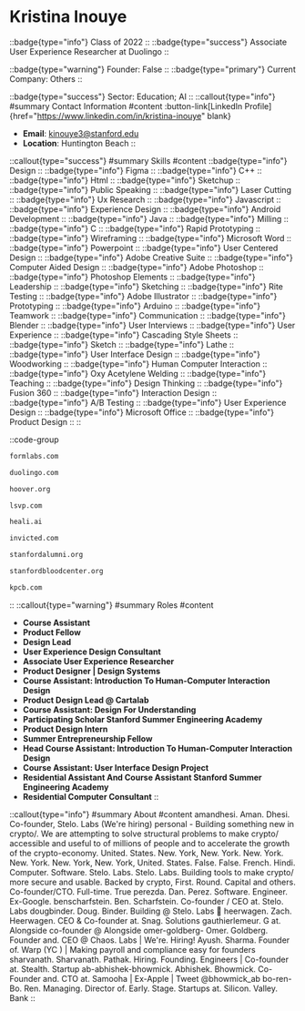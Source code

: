 # Kristina Inouye
::badge{type="info"}
Class of 2022
::
::badge{type="success"}
Associate User Experience Researcher at Duolingo
::

::badge{type="warning"}
Founder: False
::
::badge{type="primary"}
Current Company: Others
::

::badge{type="success"}
Sector: Education; AI
::
::callout{type="info"}
#summary
Contact Information
#content
:button-link[LinkedIn Profile]{href="https://www.linkedin.com/in/kristina-inouye" blank}
- **Email**: kinouye3@stanford.edu
- **Location**: Huntington Beach
::

::callout{type="success"}
#summary
Skills
#content
::badge{type="info"}
Design
::
::badge{type="info"}
Figma
::
::badge{type="info"}
C++
::
::badge{type="info"}
Html
::
::badge{type="info"}
Sketchup
::
::badge{type="info"}
Public Speaking
::
::badge{type="info"}
Laser Cutting
::
::badge{type="info"}
Ux Research
::
::badge{type="info"}
Javascript
::
::badge{type="info"}
Experience Design
::
::badge{type="info"}
Android Development
::
::badge{type="info"}
Java
::
::badge{type="info"}
Milling
::
::badge{type="info"}
C
::
::badge{type="info"}
Rapid Prototyping
::
::badge{type="info"}
Wireframing
::
::badge{type="info"}
Microsoft Word
::
::badge{type="info"}
Powerpoint
::
::badge{type="info"}
User Centered Design
::
::badge{type="info"}
Adobe Creative Suite
::
::badge{type="info"}
Computer Aided Design
::
::badge{type="info"}
Adobe Photoshop
::
::badge{type="info"}
Photoshop Elements
::
::badge{type="info"}
Leadership
::
::badge{type="info"}
Sketching
::
::badge{type="info"}
Rite Testing
::
::badge{type="info"}
Adobe Illustrator
::
::badge{type="info"}
Prototyping
::
::badge{type="info"}
Arduino
::
::badge{type="info"}
Teamwork
::
::badge{type="info"}
Communication
::
::badge{type="info"}
Blender
::
::badge{type="info"}
User Interviews
::
::badge{type="info"}
User Experience
::
::badge{type="info"}
Cascading Style Sheets
::
::badge{type="info"}
Sketch
::
::badge{type="info"}
Lathe
::
::badge{type="info"}
User Interface Design
::
::badge{type="info"}
Woodworking
::
::badge{type="info"}
Human Computer Interaction
::
::badge{type="info"}
Oxy Acetylene Welding
::
::badge{type="info"}
Teaching
::
::badge{type="info"}
Design Thinking
::
::badge{type="info"}
Fusion 360
::
::badge{type="info"}
Interaction Design
::
::badge{type="info"}
A/B Testing
::
::badge{type="info"}
User Experience Design
::
::badge{type="info"}
Microsoft Office
::
::badge{type="info"}
Product Design
::
::

::code-group
```bash [Formlabs]
formlabs.com
```
```bash [Duolingo]
duolingo.com
```
```bash [Hoover Institution at Stanford University]
hoover.org
```
```bash [Lightspeed Venture Partners]
lsvp.com
```
```bash [Heali AI]
heali.ai
```
```bash [Invicted]
invicted.com
```
```bash [Standford Alumni]
stanfordalumni.org
```
```bash [Stanford Blood Center]
stanfordbloodcenter.org
```
```bash [Kleiner Perkins Caufield & Byers]
kpcb.com
```
::
::callout{type="warning"}
#summary
Roles
#content
- **Course Assistant**
- **Product Fellow**
- **Design Lead**
- **User Experience Design Consultant**
- **Associate User Experience Researcher**
- **Product Designer | Design Systems**
- **Course Assistant: Introduction To Human-Computer Interaction Design**
- **Product Design Lead @ Cartalab**
- **Course Assistant: Design For Understanding**
- **Participating Scholar Stanford Summer Engineering Academy**
- **Product Design Intern**
- **Summer Entrepreneurship Fellow**
- **Head Course Assistant: Introduction To Human-Computer Interaction Design**
- **Course Assistant: User Interface Design Project**
- **Residential Assistant And Course Assistant Stanford Summer Engineering Academy**
- **Residential Computer Consultant**
::

::callout{type="info"}
#summary
About
#content
amandhesi. Aman. Dhesi. Co-founder, Stelo. Labs (We're hiring) personal - Building something new in crypto/. We are attempting to solve structural problems to make crypto/ accessible and useful to of millions of people and to accelerate the growth of the crypto-economy. United. States. New. York, New. York. New. York. New. York. New. York, New. York, United. States. False. False. French. Hindi. Computer. Software. Stelo. Labs. Stelo. Labs. Building tools to make crypto/ more secure and usable. Backed by crypto, First. Round. Capital and others. Co-founder/CTO. Full-time. True perezda. Dan. Perez. Software. Engineer. Ex-Google. benscharfstein. Ben. Scharfstein. Co-founder / CEO at. Stelo. Labs dougbinder. Doug. Binder. Building @ Stelo. Labs 💫 heerwagen. Zach. Heerwagen. CEO & Co-founder at. Snag. Solutions gauthierlemeur. G at. Alongside co-founder @ Alongside omer-goldberg- Omer. Goldberg. Founder and. CEO @ Chaos. Labs | We're. Hiring! Ayush. Sharma. Founder of. Warp (YC ) | Making payroll and compliance easy for founders sharvanath. Sharvanath. Pathak. Hiring. Founding. Engineers | Co-founder at. Stealth. Startup ab-abhishek-bhowmick. Abhishek. Bhowmick. Co-Founder and. CTO at. Samooha | Ex-Apple | Tweet @bhowmick_ab bo-ren- Bo. Ren. Managing. Director of. Early. Stage. Startups at. Silicon. Valley. Bank
::
